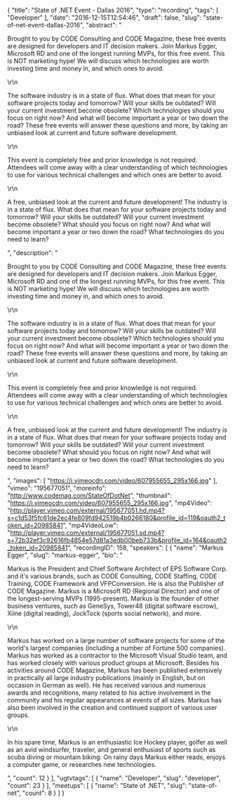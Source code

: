 {
  "title": "State of .NET Event - Dallas 2016",
  "type": "recording",
  "tags": [
    "Developer"
  ],
  "date": "2016-12-15T12:54:46",
  "draft": false,
  "slug": "state-of-net-event-dallas-2016",
  "abstract": "<p>Brought to you by CODE Consulting and CODE Magazine, these free events are designed for developers and IT decision makers. Join Markus Egger, Microsoft RD and one of the longest running MVPs, for this free event. This is NOT marketing hype! We will discuss which technologies are worth investing time and money in, and which ones to avoid. </p>\r\n<p>The software industry is in a state of flux. What does that mean for your software projects today and tomorrow? Will your skills be outdated? Will your current investment become obsolete? Which technologies should you focus on right now? And what will become important a year or two down the road? These free events will answer these questions and more, by taking an unbiased look at current and future software development. </p>\r\n<p>This event is completely free and prior knowledge is not required. Attendees will come away with a clear understanding of which technologies to use for various technical challenges and which ones are better to avoid. </p>\r\n<p>A free, unbiased look at the current and future development! The industry is in a state of flux. What does that mean for your software projects today and tomorrow? Will your skills be outdated? Will your current investment become obsolete? What should you focus on right now? And what will become important a year or two down the road? What technologies do you need to learn?</p>",
  "description": "<p>Brought to you by CODE Consulting and CODE Magazine, these free events are designed for developers and IT decision makers. Join Markus Egger, Microsoft RD and one of the longest running MVPs, for this free event. This is NOT marketing hype! We will discuss which technologies are worth investing time and money in, and which ones to avoid. </p>\r\n<p>The software industry is in a state of flux. What does that mean for your software projects today and tomorrow? Will your skills be outdated? Will your current investment become obsolete? Which technologies should you focus on right now? And what will become important a year or two down the road? These free events will answer these questions and more, by taking an unbiased look at current and future software development. </p>\r\n<p>This event is completely free and prior knowledge is not required. Attendees will come away with a clear understanding of which technologies to use for various technical challenges and which ones are better to avoid. </p>\r\n<p>A free, unbiased look at the current and future development! The industry is in a state of flux. What does that mean for your software projects today and tomorrow? Will your skills be outdated? Will your current investment become obsolete? What should you focus on right now? And what will become important a year or two down the road? What technologies do you need to learn?</p>",
  "images": [
    "https://i.vimeocdn.com/video/607955655_295x166.jpg"
  ],
  "vimeo": "195677051",
  "moreinfo": "http://www.codemag.com/StateOfDotNet",
  "thumbnail": "https://i.vimeocdn.com/video/607955655_295x166.jpg",
  "mp4Video": "http://player.vimeo.com/external/195677051.hd.mp4?s=c1d53f5fc61de2ec4fe809fd942519b4b0266180&profile_id=119&oauth2_token_id=20985841",
  "mp4VideoLow": "http://player.vimeo.com/external/195677051.sd.mp4?s=72b32ef3c92616fb4854e57d81a3edb00beb733b&profile_id=164&oauth2_token_id=20985841",
  "recordingID": 158,
  "speakers": [
    {
      "name": "Markus Egger",
      "slug": "markus-egger",
      "bio": "<p>Markus is the President and Chief Software Architect of EPS Software Corp. and it's various brands, such as CODE Consulting, CODE Staffing, CODE Training, CODE Framework and VFPConversion. He is also the Publisher of CODE Magazine. Markus is a Microsoft RD (Regional Director) and one of the longest-serving MVPs (1995-present). Markus is the founder of other business ventures, such as GeneSys, Tower48 (digital software escrow), Xiine (digital reading), JockTock (sports social network), and more.</p>\r\n<p>Markus has worked on a large number of software projects for some of the world's largest companies (including a number of Fortune 500 companies). Markus has worked as a contractor to the Microsoft Visual Studio team, and has worked closely with various product groups at Microsoft. Besides his activities around CODE Magazine, Markus has been published extensively in practically all large industry publications (mainly in English, but on occasion in German as well). He has received various and numerous awards and recognitions, many related to his active involvement in the community and his regular appearances at events of all sizes. Markus has also been involved in the creation and continued support of various user groups.</p>\r\n<p>In his spare time, Markus is an enthusiastic Ice Hockey player, golfer as well as an avid windsurfer, traveler, and general enthusiast of sports such as scuba diving or mountain biking. On rainy days Markus either reads, enjoys a computer game, or researches new technologies.</p>",
      "count": 12
    }
  ],
  "ugtvtags": [
    {
      "name": "Developer",
      "slug": "developer",
      "count": 23
    }
  ],
  "meetups": [
    {
      "name": "State of .NET",
      "slug": "state-of-net",
      "count": 8
    }
  ]
}